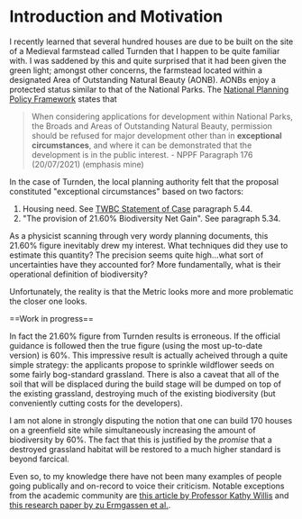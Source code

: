 # Introduction and Motivation

I recently learned that several hundred houses are due to be built on the site of a Medieval farmstead called Turnden that I happen to be quite familiar with.
I was saddened by this and quite surprised that it had been given the green light; amongst other concerns, the farmstead located within a designated Area of Outstanding Natural Beauty (AONB).
AONBs enjoy a protected status similar to that of the National Parks.
The [National Planning Policy Framework](https://www.gov.uk/guidance/national-planning-policy-framework/15-conserving-and-enhancing-the-natural-environment) states that

> When considering applications for development within National Parks, the Broads and Areas of Outstanding Natural Beauty, permission should be refused for major development other than in **exceptional circumstances**, and where it can be demonstrated that the development is in the public interest. - NPPF Paragraph 176 (20/07/2021) (emphasis mine)

In the case of Turnden, the local planning authority felt that the proposal constituted "exceptional circumstances" based on two factors:
1. Housing need. See [TWBC Statement of Case](https://twbcpa.midkent.gov.uk/online-applications/files/0A6593E69A58D64A3B21CD96DA332D02/pdf/20_00815_FULL-TWBC_Statement_of_Case-4182036.pdf) paragraph 5.44.
2. "The provision of 21.60% Biodiversity Net Gain". See paragraph 5.34.

As a physicist scanning through very wordy planning documents, this 21.60% figure inevitably drew my interest.
What techniques did they use to estimate this quantity?
The precision seems quite high...what sort of uncertainties have they accounted for?
More fundamentally, what is their operational definition of biodiversity?

Unfortunately, the reality is that the Metric looks more and more problematic the closer one looks.

==Work in progress==


In fact the 21.60% figure from Turnden results is erroneous.
If the official guidance is followed then the true figure (using the most up-to-date version) is 60%.
This impressive result is actually acheived through a quite simple strategy: the applicants propose to sprinkle wildflower seeds on some fairly bog-standard grassland.
There is also a caveat that all of the soil that will be displaced during the build stage will be dumped on top of the existing grassland, destroying much of the existing biodiversity (but conveniently cutting costs for the developers).

I am not alone in strongly disputing the notion that one can build 170 houses on a greenfield site while simultaneously increasing the amount of biodiversity by 60%.
The fact that this is justified by the *promise* that a destroyed grassland habitat will be restored to a much higher standard is beyond farcical.

Even so, to my knowledge there have not been many examples of people going publically and on-record to voice their criticism.
Notable exceptions from the academic community are [this article by Professor Kathy Willis](https://oxlel.zoo.ox.ac.uk/4428) and [this research paper by zu Ermgassen et al.](https://doi.org/10.1111/conl.12820).

